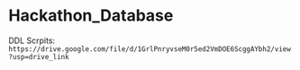 # Hackathon_Database

DDL Scrpits: `https://drive.google.com/file/d/1GrlPnryvseM0r5ed2VmDOE6ScggAYbh2/view?usp=drive_link`
